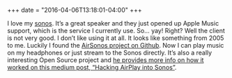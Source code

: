 +++
date = "2016-04-06T13:18:01-04:00"
+++

I love my [sonos](http://www.sonos.com). It’s a great speaker and they just opened up Apple Music support, which is the service I currently use. So… yay! Right? Well the client is not very good. I don’t like using it at all. It looks like something from 2005 to me. Luckily I found the [AirSonos project on Github](https://github.com/stephen/airsonos). Now I can play music on my headphones or just stream to the Sonos directly. It’s also a really interesting Open Source project and [he provides more info on how it worked on this medium post, “Hacking AirPlay into Sonos”](https://medium.com/@stephencwan/hacking-airplay-into-sonos-93a41a1fcfbb#.y6ginqc1l).
